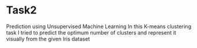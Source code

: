 # Task2
Prediction using Unsupervised Machine Learning In this K-means clustering task I tried to predict the optimum number of clusters and represent it visually from the given Iris dataset
